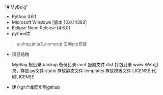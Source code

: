 "# MyBolg" 
* Python 3.6.1
* Microsoft Windows [版本 10.0.14393]
* Eclipse Neon Release (4.6.0)   
* python库
> aiohttp,jinja2,aiomysql 使用pip安装
* 项目结构


    MyBlog              根目录
        backup          备份目录
        conf            配置文件
        dist            打包目录
        www             Web目录，存放.py文件
            static      存放静态文件
            templates   存放模板文件
        LICENSE         代码LICENSE
* 建立git仓库同步到github

